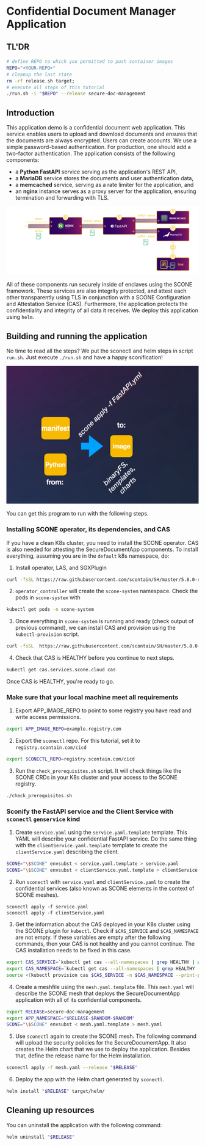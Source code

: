 # Confidential Document Manager Application

## TL'DR

```bash
# define REPO to which you permitted to push container images
REPO="<YOUR-REPO>" 
# cleanup the last state
rm -rf release.sh target;
# execute all steps of this tutorial 
./run.sh -i "$REPO" --release secure-doc-management
```

## Introduction

This application demo is a confidential document web application. This service enables users to upload and download documents and ensures that the documents are always encrypted. Users can create accounts. We use a simple password-based authentication. For production, one should add a two-factor authentication. The application  consists of the following components:

- a **Python FastAPI** service serving as the application's REST API,
- a **MariaDB** service stores the documents and user authentication data,
- a **memcached** service, serving as a rate limiter for the application, and
- an **nginx** instance serves as a proxy server for the application, ensuring termination and forwarding with TLS.

![scone mesh](architecture.png)

All of these components run securely inside of enclaves using the SCONE framework. These services are also integrity protected, and attest each other transparently using TLS in conjunction with a SCONE Configuration and Attestation Service (CAS). Furthermore, the application protects the confidentiality and integrity of all data it receives. We deploy this application using `helm`.

## Building and running the application

No time to read all the steps? We put the sconectl and helm steps in script `run.sh`. Just execute `./run.sh` and have a happy sconification!

![scone mesh](scone_gen_app_image.png)

You can get this program to run with the following steps.

### Installing SCONE operator, its dependencies, and CAS

If you have a clean K8s cluster, you need to install the SCONE operator. CAS is also needed for attesting the SecureDocumentApp components. To install everything, assuming you are in the `default` k8s namespace, do:

1. Install operator, LAS, and SGXPlugin

```bash
curl -fsSL https://raw.githubusercontent.com/scontain/SH/master/5.8.0-rc.4/operator_controller | LAS_MANIFEST=https://raw.githubusercontent.com/scontain/manifests/main/5.8.0-rc.4/las-azure.yaml bash -s - --set-version 5.8.0-rc.4 --plugin --reconcile --update --secret-operator --verbose --username $REGISTRY_USERNAME --access-token $REGISTRY_ACCESS_TOKEN  --email $REGISTRY_EMAIL
```

2. `operator_controller` will create the `scone-system` namespace. Check the pods in `scone-system` with

```bash
kubectl get pods -n scone-system
```

3. Once everything in `scone-system` is running and ready (check output of previous command), we can install CAS and provision using the `kubectl-provision` script.

```bash
curl -fsSL  https://raw.githubusercontent.com/scontain/SH/master/5.8.0-rc.4/kubectl-provision | bash -s - cas cas --set-version 5.8.0-rc.4 --verbose
```

4. Check that CAS is HEALTHY before you continue to next steps.

```bash
kubectl get cas.services.scone.cloud cas
```

Once CAS is HEALTHY, you're ready to go.

### Make sure that your local machine meet all requirements

1. Export APP_IMAGE_REPO to point to some registry you have read and write access permissions.

```bash
export APP_IMAGE_REPO=example.registry.com
```

2. Export the `sconectl` repo. For this tutorial, set it to `registry.scontain.com/cicd`

```bash
export SCONECTL_REPO=registry.scontain.com/cicd
```

3. Run the `check_prerequisites.sh` script. It will check things like the SCONE CRDs in your K8s cluster and your access to the SCONE registry.

```bash
./check_prerequisites.sh
```

### Sconify the FastAPI service and the Client Service with `sconectl` `genservice` kind

1. Create `service.yaml` using the `service.yaml.template` template. This YAML will describe your confidential FastAPI service. Do the same thing with the `clientService.yaml.template` template to create the `clientService.yaml` describing the client.

```bash
SCONE="\$SCONE" envsubst < service.yaml.template > service.yaml
SCONE="\$SCONE" envsubst < clientService.yaml.template > clientService.yaml
```

2. Run `sconectl` with `service.yaml` and `clientService.yaml` to create the confidential services (also known as SCONE elements in the context of SCONE meshes).

```
sconectl apply -f service.yaml
sconectl apply -f clientService.yaml
```

3. Get the information about the CAS deployed in your K8s cluster using the SCONE plugin for `kubectl`. Check if `$CAS_SERVICE` and `$CAS_NAMESPACE` are not empty. If these variables are empty after the following commands, then your CAS is not healthy and you cannot continue. The CAS installation needs to be fixed in this case.

```bash
export CAS_SERVICE=`kubectl get cas --all-namespaces | grep HEALTHY | awk '{print $2}'`
export CAS_NAMESPACE=`kubectl get cas --all-namespaces | grep HEALTHY | awk '{print $1}'`
source <(kubectl provision cas $CAS_SERVICE -n $CAS_NAMESPACE --print-public-keys)
```

4. Create a meshfile using the `mesh.yaml.template` file. This `mesh.yaml` will describe the SCONE mesh that deploys the SecureDocumentApp application with all of its confidential components.

```bash
export RELEASE=secure-doc-management
export APP_NAMESPACE="$RELEASE-$RANDOM-$RANDOM"
SCONE="\$SCONE" envsubst < mesh.yaml.template > mesh.yaml
```

5. Use `sconectl` again to create the SCONE mesh. The following command will upload the security policies for the SecureDocumentApp. It also creates the Helm chart that we use to deploy the application. Besides that, define the release name for the Helm installation.

```bash
sconectl apply -f mesh.yaml --release "$RELEASE"
```

6. Deploy the app with the Helm chart generated by `sconectl`.

```bash
helm install "$RELEASE" target/helm/
```

## Cleaning up resources

You can uninstall the application with the following command:

```bash
helm uninstall "$RELEASE"
```
